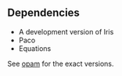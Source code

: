 ## Dependencies
- A development version of Iris
- Paco
- Equations

See [opam](opam) for the exact versions.
